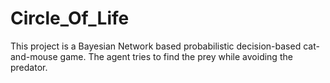 # Circle_Of_Life
This project is a Bayesian Network based probabilistic decision-based cat-and-mouse game. The agent tries to find the prey while  avoiding the predator.
